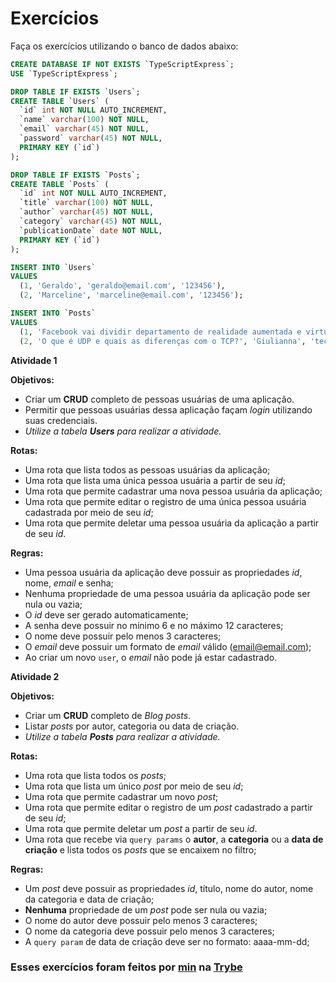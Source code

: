 # Exercícios

Faça os exercícios utilizando o banco de dados abaixo:

```sql
CREATE DATABASE IF NOT EXISTS `TypeScriptExpress`;
USE `TypeScriptExpress`;

DROP TABLE IF EXISTS `Users`;
CREATE TABLE `Users` (
  `id` int NOT NULL AUTO_INCREMENT,
  `name` varchar(100) NOT NULL,
  `email` varchar(45) NOT NULL,
  `password` varchar(45) NOT NULL,
  PRIMARY KEY (`id`)
);

DROP TABLE IF EXISTS `Posts`;
CREATE TABLE `Posts` (
  `id` int NOT NULL AUTO_INCREMENT,
  `title` varchar(100) NOT NULL,
  `author` varchar(45) NOT NULL,
  `category` varchar(45) NOT NULL,
  `publicationDate` date NOT NULL,
  PRIMARY KEY (`id`)
);

INSERT INTO `Users`
VALUES
  (1, 'Geraldo', 'geraldo@email.com', '123456'),
  (2, 'Marceline', 'marceline@email.com', '123456');

INSERT INTO `Posts`
VALUES
  (1, 'Facebook vai dividir departamento de realidade aumentada e virtual', 'Renan', 'tecnologia', '2021-10-26'),
  (2, 'O que é UDP e quais as diferenças com o TCP?', 'Giulianna', 'tecnologia', '2021-10-26');
```

__Atividade 1__

__Objetivos:__

   * Criar um __CRUD__ completo de pessoas usuárias de uma aplicação.
   * Permitir que pessoas usuárias dessa aplicação façam *login* utilizando suas credenciais.
   * *Utilize a tabela __Users__ para realizar a atividade.*

__Rotas:__

   * Uma rota que lista todos as pessoas usuárias da aplicação;
   * Uma rota que lista uma única pessoa usuária a partir de seu *id*;
   * Uma rota que permite cadastrar uma nova pessoa usuária da aplicação;
   * Uma rota que permite editar o registro de uma única pessoa usuária cadastrada por meio de seu *id*;
   * Uma rota que permite deletar uma pessoa usuária da aplicação a partir de seu *id*.

__Regras:__

   * Uma pessoa usuária da aplicação deve possuir as propriedades *id*, nome, *email* e senha;
   * Nenhuma propriedade de uma pessoa usuária da aplicação pode ser nula ou vazia;
   * O *id* deve ser gerado automaticamente;
   * A senha deve possuir no mínimo 6 e no máximo 12 caracteres;
   * O nome deve possuir pelo menos 3 caracteres;
   * O *email* deve possuir um formato de *email* válido (email@email.com);
   * Ao criar um novo `user`, o *email* não pode já estar cadastrado.

__Atividade 2__

__Objetivos:__

   * Criar um __CRUD__ completo de *Blog *posts**.
   * Listar *posts* por autor, categoria ou data de criação.
   * *Utilize a tabela __Posts__ para realizar a atividade.*

__Rotas:__

   * Uma rota que lista todos os *posts*;
   * Uma rota que lista um único *post* por meio de seu *id*;
   * Uma rota que permite cadastrar um novo *post*;
   * Uma rota que permite editar o registro de um *post* cadastrado a partir de seu *id*;
   * Uma rota que permite deletar um *post* a partir de seu *id*.
   * Uma rota que recebe via `query params` o __autor__, a __categoria__ ou a __data de criação__ e lista todos os *posts* que se encaixem no filtro;

__Regras:__

   * Um *post* deve possuir as propriedades *id*, título, nome do autor, nome da categoria e data de criação;
   * __Nenhuma__ propriedade de um *post* pode ser nula ou vazia;
   * O nome do autor deve possuir pelo menos 3 caracteres;
   * O nome da categoria deve possuir pelo menos 3 caracteres;
   * A `query param` de data de criação deve ser no formato: aaaa-mm-dd;

### Esses exercícios foram feitos por [min](https://www.linkedin.com/in/jonathan-r-andrade/) na [Trybe](https://www.betrybe.com/)
